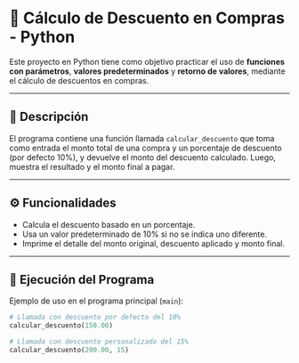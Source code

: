 # 🧮 Cálculo de Descuento en Compras - Python

Este proyecto en Python tiene como objetivo practicar el uso de **funciones con parámetros**, **valores predeterminados** y **retorno de valores**, mediante el cálculo de descuentos en compras.

---

## 📌 Descripción

El programa contiene una función llamada `calcular_descuento` que toma como entrada el monto total de una compra y un porcentaje de descuento (por defecto 10%), y devuelve el monto del descuento calculado. Luego, muestra el resultado y el monto final a pagar.

---

## ⚙️ Funcionalidades

- Calcula el descuento basado en un porcentaje.
- Usa un valor predeterminado de 10% si no se indica uno diferente.
- Imprime el detalle del monto original, descuento aplicado y monto final.

---

## 🧪 Ejecución del Programa

Ejemplo de uso en el programa principal (`main`):

```python
# Llamada con descuento por defecto del 10%
calcular_descuento(150.00)

# Llamada con descuento personalizado del 15%
calcular_descuento(200.00, 15)
